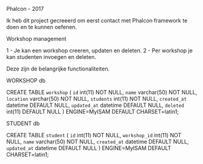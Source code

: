 Phalcon - 2017

Ik heb dit project gecreeerd om eerst contact met Phalcon framework te doen en te kunnen oefenen.

Workshop management

1 - Je kan een workshop creeren, updaten en deleten.
2 - Per workshop je kan studenten invoegen en deleten.

Deze zijn de belangrijke functionaliteiten.

WORKSHOP db

CREATE TABLE `workshop` (
  `id` int(11) NOT NULL,
  `name` varchar(50) NOT NULL,
  `location` varchar(50) NOT NULL,
  `students` int(11) NOT NULL,
  `created_at` datetime DEFAULT NULL,
  `updated_at` datetime DEFAULT NULL,
  `deleted` int(11) DEFAULT NULL
) ENGINE=MyISAM DEFAULT CHARSET=latin1;

STUDENT db

CREATE TABLE `student` (
  `id` int(11) NOT NULL,
  `workshop_id` int(11) NOT NULL,
  `name` varchar(50) NOT NULL,
  `created_at` datetime DEFAULT NULL,
  `updated_at` datetime DEFAULT NULL
) ENGINE=MyISAM DEFAULT CHARSET=latin1;
